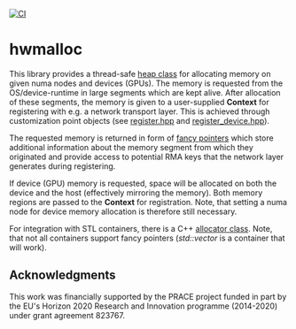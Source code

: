 [![CI](https://github.com/ghex-org/hwmalloc/actions/workflows/CI.yml/badge.svg)](https://github.com/ghex-org/hwmalloc/actions/workflows/CI.yml)
# hwmalloc

This library provides a thread-safe [heap class](include/hwmalloc/heap.hpp) for allocating memory on
given numa nodes and devices (GPUs). The memory is requested from the OS/device-runtime in large
segments which are kept alive.  After allocation of these segments, the memory is given to a
user-supplied **Context** for registering with e.g.  a network transport layer. This is achieved
through customization point objects (see [register.hpp](include/hwmalloc/register.hpp) and
[register_device.hpp](include/hwmalloc/register_device.hpp)).

The requested memory is returned in form of [fancy
pointers](include/hwmalloc/fancy_ptr/void_ptr.hpp) which store additional information about the
memory segment from which they originated and provide access to potential RMA keys that the network
layer generates during registering.

If device (GPU) memory is requested, space will be allocated on both the device and the host
(effectively mirroring the memory). Both memory regions are passed to the **Context** for
registration. Note, that setting a numa node for device memory allocation is therefore still
necessary.

For integration with STL containers, there is a C++ [allocator
class](include/hwmalloc/allocator.hpp). Note, that not all containers support fancy pointers
(*std::vector* is a container that will work).

## Acknowledgments
This work was financially supported by the PRACE project funded in part by the EU's Horizon 2020
Research and Innovation programme (2014-2020) under grant agreement 823767.
